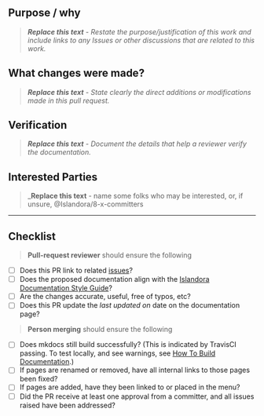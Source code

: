 ## Purpose / why

> _**Replace this text** - Restate the purpose/justification of this work and include links to any Issues or other discussions that are related to this work._

## What changes were made?

> _**Replace this text** - State clearly the direct additions or modifications made in this pull request._

## Verification

> _**Replace this text** - Document the details that help a reviewer verify the documentation._

## Interested Parties


> _**Replace this text** - name some folks who may be interested, or, if unsure, @Islandora/8-x-committers

---

## Checklist

> __Pull-request reviewer__ should ensure the following

* [ ] Does this PR link to related [issues](https://github.com/Islandora/documentation/issues/)?
* [ ] Does the proposed documentation align with the [Islandora Documentation Style Guide](https://islandora.github.io/documentation/contributing/docs_style_guide/)?
* [ ] Are the changes accurate, useful, free of typos, etc?
* [ ] Does this PR update the _last updated on_ date on the documentation page?

> __Person merging__ should ensure the following
* [ ] Does mkdocs still build successfully? (This is indicated by TravisCI passing. To test locally, and see warnings, see [How To Build Documentation](https://islandora.github.io/documentation/technical-documentation/docs-build/).)
* [ ] If pages are renamed or removed, have all internal links to those pages been fixed?
* [ ] If pages are added, have they been linked to or placed in the menu?
* [ ] Did the PR receive at least one approval from a committer, and all issues raised have been addressed?
